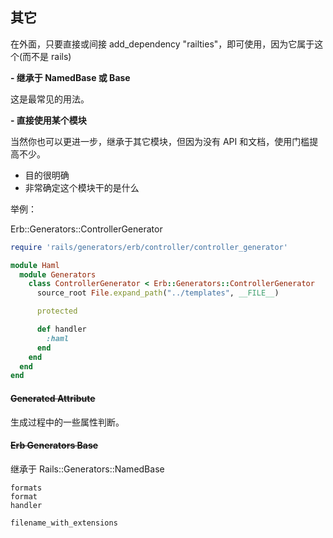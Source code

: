 ## 其它

在外面，只要直接或间接 add_dependency "railties"，即可使用，因为它属于这个(而不是 rails)

**- 继承于 NamedBase 或 Base**

这是最常见的用法。

**- 直接使用某个模块**

当然你也可以更进一步，继承于其它模块，但因为没有 API 和文档，使用门槛提高不少。

- 目的很明确
- 非常确定这个模块干的是什么

举例：

Erb::Generators::ControllerGenerator

```ruby
require 'rails/generators/erb/controller/controller_generator'

module Haml
  module Generators
    class ControllerGenerator < Erb::Generators::ControllerGenerator
      source_root File.expand_path("../templates", __FILE__)

      protected

      def handler
        :haml
      end
    end
  end
end
```

#### ~~Generated Attribute~~

生成过程中的一些属性判断。

#### ~~Erb Generators Base~~

继承于 Rails::Generators::NamedBase

```
formats
format
handler

filename_with_extensions
```
